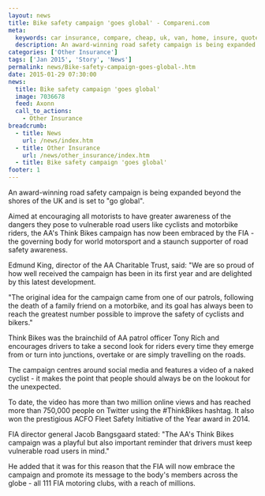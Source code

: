 ```yaml
---
layout: news
title: Bike safety campaign 'goes global' - Compareni.com
meta:
  keywords: car insurance, compare, cheap, uk, van, home, insure, quotes, online, comparison, bike, loans, life
  description: An award-winning road safety campaign is being expanded beyond the shores of the UK and is set to &quot;go global&quot;
categories: ['Other Insurance']
tags: ['Jan 2015', 'Story', 'News']
permalink: news/Bike-safety-campaign-goes-global-.htm
date: 2015-01-29 07:30:00
news:
  title: Bike safety campaign 'goes global'
  image: 7036678
  feed: Axonn
  call_to_actions:
    - Other Insurance
breadcrumb:
  - title: News
    url: /news/index.htm
  - title: Other Insurance
    url: /news/other_insurance/index.htm
  - title: Bike safety campaign 'goes global'
footer: 1
---
```


An award-winning road safety campaign is being expanded beyond the shores of the UK and is set to &quot;go global&quot;.

Aimed at encouraging all motorists to have greater awareness of the dangers they pose to vulnerable road users like cyclists and motorbike riders, the AA&#39;s Think Bikes campaign has now been embraced by the FIA - the governing body for world motorsport and a staunch supporter of road safety awareness.

Edmund King, director of the AA Charitable Trust, said: &quot;We are so proud of how well received the campaign has been in its first year and are delighted by this latest development.

&quot;The original idea for the campaign came from one of our patrols, following the death of a family friend on a motorbike, and its goal has always been to reach the greatest number possible to improve the safety of cyclists and bikers.&quot;

Think Bikes was the brainchild of AA patrol officer Tony Rich and encourages drivers to take a second look for riders every time they emerge from or turn into junctions, overtake or are simply travelling on the roads.

The campaign centres around social media and features a video of a naked cyclist - it makes the point that people should always be on the lookout for the unexpected.

To date, the video has more than two million online views and has reached more than 750,000 people on Twitter using the #ThinkBikes hashtag. It also won the prestigious ACFO Fleet Safety Initiative of the Year award in 2014.

FIA director general Jacob Bangsgaard stated: &quot;The AA&#39;s Think Bikes campaign was a playful but also important reminder that drivers must keep vulnerable road users in mind.&quot;

He added that it was for this reason that the FIA will now embrace the campaign and promote its message to the body&#39;s members across the globe - all 111 FIA motoring clubs, with a reach of millions.
